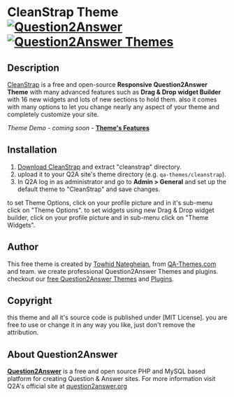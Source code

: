 # CleanStrap Theme [![Question2Answer](http://qa-themes.com/files/q2a-logo.png)](http://www.question2answer.org/) [![Question2Answer Themes](http://qa-themes.com/files/qa-logo.jpg)](http://qa-themes.com/ "Q2A Themes & Plugins")

## Description
[CleanStrap](http://qa-themes.com/themes/cleanstrap "Q2A CleanStrao Theme Features")  is a free and open-source **Responsive Question2Answer Theme** with many advanced features such as **Drag & Drop widget Builder** with 16 new widgets and lots of new sections to hold them. also it comes with many options to let you change nearly any aspect of your theme and completely customize your site.

*Theme Demo - coming soon* - **[Theme's Features](http://qa-themes.com/themes/cleanstrap "CleanStrap Theme's features")**

## Installation

1. [Download CleanStrap](http://qa-themes.com/shop/cleanstrap "CleanStrap Free Download") and extract "cleanstrap" directory.
2. upload it to your Q2A site's theme directory (e.g. `qa-themes/cleanstrap`).
3. In Q2A log in as administrator and go to **Admin > General** and set up the default theme to "CleanStrap" and save changes.

to set Theme Options, click on your profile picture and in it's sub-menu click on "Theme Options".
to set widgets using new Drag & Drop widget builder, click on your profile picture and in sub-menu click on "Theme Widgets".

## Author

This free theme is created by [Towhid Nategheian](http://TowhidN.com "Freelance Question2Answer Developer"), from [QA-Themes.com](http://QA-Themes.com "Q2A Themes and Plugins") and team. we create professional Question2Answer Themes and plugins. checkout our [free Question2Answer Themes](http://qa-themes.com/themes "Q2A Themes") and [Plugins](http://qa-themes.com/plugins "Free Q2A Plugins").

## Copyright

this theme and all it's source code is published under [MIT License]. you are free to use or change it in any way you like, just don't remove the attribution.

## About Question2Answer

**[Question2Answer](http://qa-themes.com/question2answer "Q2A Features")** is a free and open source PHP and MySQL based platform for creating Question & Answer sites. For more information visit Q2A's official site at [question2answer.org](http://www.question2answer.org/)
